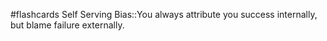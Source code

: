 #flashcards 
Self Serving Bias::You always attribute you success internally, but blame failure externally.
<!--SR:!2023-11-05,1,230-->